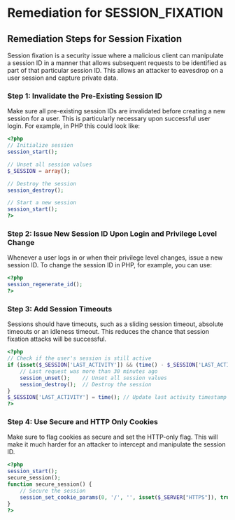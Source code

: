 # Remediation for SESSION_FIXATION

## Remediation Steps for Session Fixation
Session fixation is a security issue where a malicious client can manipulate a session ID in a manner that allows subsequent requests to be identified as part of that particular session ID. This allows an attacker to eavesdrop on a user session and capture private data.

### Step 1: Invalidate the Pre-Existing Session ID
Make sure all pre-existing session IDs are invalidated before creating a new session for a user. This is particularly necessary upon successful user login.
For example, in PHP this could look like:
```PHP
<?php
// Initialize session
session_start();

// Unset all session values
$_SESSION = array();

// Destroy the session
session_destroy();

// Start a new session
session_start();
?>
```

### Step 2: Issue New Session ID Upon Login and Privilege Level Change
Whenever a user logs in or when their privilege level changes, issue a new session ID. To change the session ID in PHP, for example, you can use:
```PHP
<?php
session_regenerate_id();
?>
```

### Step 3: Add Session Timeouts
Sessions should have timeouts, such as a sliding session timeout, absolute timeouts or an idleness timeout. This reduces the chance that session fixation attacks will be successful.
```PHP
<?php
// Check if the user's session is still active
if (isset($_SESSION['LAST_ACTIVITY']) && (time() - $_SESSION['LAST_ACTIVITY'] > 1800)) {
    // Last request was more than 30 minutes ago
    session_unset();    // Unset all session values
    session_destroy();  // Destroy the session
}
$_SESSION['LAST_ACTIVITY'] = time(); // Update last activity timestamp
?>
```

### Step 4: Use Secure and HTTP Only Cookies
Make sure to flag cookies as secure and set the HTTP-only flag. This will make it much harder for an attacker to intercept and manipulate the session ID.
```PHP
<?php
session_start();
secure_session();
function secure_session() {
    // Secure the session
    session_set_cookie_params(0, '/', '', isset($_SERVER["HTTPS"]), true);
}
?>
```